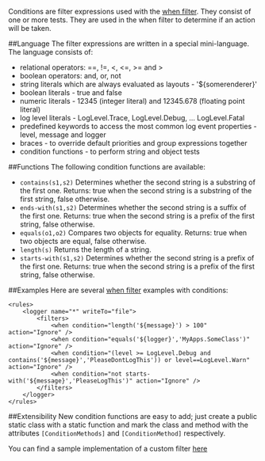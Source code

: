 Conditions are filter expressions used with the [when filter](when-Filter). They consist of one or more tests. They are used in the when filter to determine if an action will be taken.

##Language
The filter expressions are written in a special mini-language. The language consists of:
* relational operators: ==, !=, <, <=, >= and >
* boolean operators: and, or, not
* string literals which are always evaluated as layouts - '${somerenderer}'
* boolean literals - true and false
* numeric literals - 12345 (integer literal) and 12345.678 (floating point literal)
* log level literals - LogLevel.Trace, LogLevel.Debug, ... LogLevel.Fatal
* predefined keywords to access the most common log event properties - level, message and logger
* braces - to override default priorities and group expressions together
* condition functions - to perform string and object tests

##Functions
The following condition functions are available:
* `contains(s1,s2)` Determines whether the second string is a substring of the first one. Returns: true when the second string is a substring of the first string, false otherwise.
* `ends-with(s1,s2)` Determines whether the second string is a suffix of the first one. Returns: true when the second string is a prefix of the first string, false otherwise.
* `equals(o1,o2)` Compares two objects for equality. Returns: true when two objects are equal, false otherwise.
* `length(s)` Returns the length of a string.
* `starts-with(s1,s2)` Determines whether the second string is a prefix of the first one. Returns: true when the second string is a prefix of the first string, false otherwise.

##Examples
Here are several [when filter](when-Filter) examples with conditions:
```
<rules>
    <logger name="*" writeTo="file">
        <filters>
            <when condition="length('${message}') > 100" action="Ignore" />
            <when condition="equals('${logger}','MyApps.SomeClass')" action="Ignore" />
            <when condition="(level >= LogLevel.Debug and contains('${message}','PleaseDontLogThis')) or level==LogLevel.Warn" action="Ignore" />
            <when condition="not starts-with('${message}','PleaseLogThis')" action="Ignore" />
        </filters>
    </logger>
</rules>
```

##Extensibility
New condition functions are easy to add; just create a public static class with a static function and mark the class and method with the attributes `[ConditionMethods]` and `[ConditionMethod]` respectively. 

You can find a sample implementation of a custom filter [here](https://github.com/NLog/NLog/blob/8201a362b8702be97facae2c6af83c2a6e9b54d1/tests/SampleExtensions/MyConditionMethods.cs)